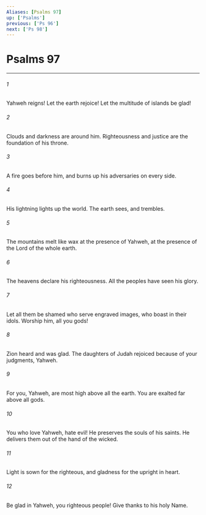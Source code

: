 ```yaml
---
Aliases: [Psalms 97]
up: ['Psalms']
previous: ['Ps 96']
next: ['Ps 98']
---
```

# Psalms 97
***





###### 1 

Yahweh reigns! Let the earth rejoice! Let the multitude of islands be glad! 



###### 2 

Clouds and darkness are around him. Righteousness and justice are the foundation of his throne. 



###### 3 

A fire goes before him, and burns up his adversaries on every side. 



###### 4 

His lightning lights up the world. The earth sees, and trembles. 



###### 5 

The mountains melt like wax at the presence of Yahweh, at the presence of the Lord of the whole earth. 



###### 6 

The heavens declare his righteousness. All the peoples have seen his glory. 



###### 7 

Let all them be shamed who serve engraved images, who boast in their idols. Worship him, all you gods! 



###### 8 

Zion heard and was glad. The daughters of Judah rejoiced because of your judgments, Yahweh. 



###### 9 

For you, Yahweh, are most high above all the earth. You are exalted far above all gods. 



###### 10 

You who love Yahweh, hate evil! He preserves the souls of his saints. He delivers them out of the hand of the wicked. 



###### 11 

Light is sown for the righteous, and gladness for the upright in heart. 



###### 12 

Be glad in Yahweh, you righteous people! Give thanks to his holy Name.
